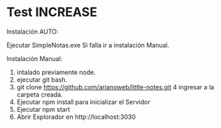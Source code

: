 ﻿# Test INCREASE
Instalación AUTO:

Ejecutar SimpleNotas.exe
Si falla ir a instalación Manual.

Instalación Manual:

1. intalado previamente node.
2. ejecutar git bash.
3. git clone https://github.com/arianoweb/little-notes.git
4  ingresar a la carpeta creada.
5. Ejecutar npm install para inicializar el Servidor
6. Ejecutar npm start
7. Abrir Explorador en http://localhost:3030

